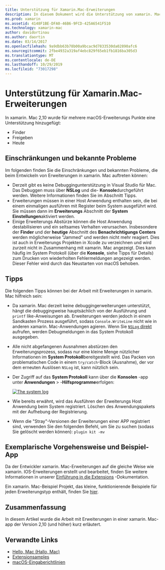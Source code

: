 ```yaml
---
title: Unterstützung für Xamarin.Mac-Erweiterungen
description: In diesem Dokument wird die Unterstützung von xamarin. Mac für Finder-, Freigabe-und heutige Erweiterungen beschrieben. Sie untersucht Einschränkungen und bekannte Probleme, Links zu einer exemplarischen Vorgehensweise und einer Beispiel-APP und bietet Tipps zum Arbeiten mit Erweiterungen.
ms.prod: xamarin
ms.assetid: 4148F1BE-DFA0-46B6-9FCD-425A6541F510
ms.technology: xamarin-mac
author: davidortinau
ms.author: daortin
ms.date: 03/14/2017
ms.openlocfilehash: 9a9dbb63b78b00a9bcac9d7833530da02890afc6
ms.sourcegitcommit: 2fbe4932a319af4ebc829f65eb1fb1816ba305d3
ms.translationtype: MT
ms.contentlocale: de-DE
ms.lasthandoff: 10/29/2019
ms.locfileid: "73017298"
---
```

# <a name="xamarinmac-extension-support"></a>Unterstützung für Xamarin.Mac-Erweiterungen

In xamarin. Mac 2,10 wurde für mehrere macOS-Erweiterungs Punkte eine Unterstützung hinzugefügt:

- Finder
- Freigeben
- Heute

<a name="Limitations-and-Known-Issues" />

## <a name="limitations-and-known-issues"></a>Einschränkungen und bekannte Probleme

Im folgenden finden Sie die Einschränkungen und bekannten Probleme, die beim Entwickeln von Erweiterungen in xamarin. Mac auftreten können:

- Derzeit gibt es keine Debuggingunterstützung in Visual Studio für Mac. Das Debuggen muss über **NSLog** und die- **Konsole**durchgeführt werden. Weitere Informationen finden Sie im Abschnitt Tipps.
- Erweiterungen müssen in einer Host Anwendung enthalten sein, die bei einem einmaligen ausführen mit Register beim System ausgeführt wird. Sie müssen dann im **Erweiterungs** Abschnitt der **System Einstellungen**aktiviert werden. 
- Einige Erweiterungs Abstürze können die Host Anwendung destabilisieren und ein seltsames Verhalten verursachen. Insbesondere der **Finder** und der **heutige** Abschnitt des **Benachrichtigungs Centers** werden möglicherweise "Jammed" und werden nicht mehr reagiert. Dies ist auch in Erweiterungs Projekten in Xcode zu verzeichnen und wird zurzeit nicht in Zusammenhang mit xamarin. Mac angezeigt. Dies kann häufig im System Protokoll (über die **Konsole**, siehe Tipps für Details) zum Drucken von wiederholten Fehlermeldungen angezeigt werden. Dieser Fehler wird durch das Neustarten von macOS behoben.

<a name="Tips" />

## <a name="tips"></a>Tipps

Die folgenden Tipps können bei der Arbeit mit Erweiterungen in xamarin. Mac hilfreich sein:

- Da xamarin. Mac derzeit keine debuggingerweiterungen unterstützt, hängt die debuggingweise hauptsächlich von der Ausführung und `printf` like-Anweisungen ab. Erweiterungen werden jedoch in einem Sandkasten Prozess ausgeführt, sodass `Console.WriteLine` nicht wie in anderen xamarin. Mac-Anwendungen agieren. Wenn Sie [`NSLog` direkt](https://gist.github.com/chamons/e2e409013a449cfbe1f2fbe5547f6554) aufrufen, werden Debugmeldungen in das System Protokoll ausgegeben.
- Alle nicht abgefangenen Ausnahmen abstürzen den Erweiterungsprozess, sodass nur eine kleine Menge nützlicher Informationen im **System Protokoll**bereitgestellt wird. Das Packen von problematischen Code in einem `try/catch`-Block (Ausnahme), der vor dem erneuten Auslösen `NSLog` ist, kann nützlich sein.
- Der Zugriff auf das **System Protokoll** kann über die **Konsolen** -app unter **Anwendungen**  > -**Hilfsprogramme**erfolgen:

    [![](extensions-images/extension02.png "The system log")](extensions-images/extension02.png#lightbox)
- Wie bereits erwähnt, wird das Ausführen der Erweiterungs Host Anwendung beim System registriert. Löschen des Anwendungspakets mit der Aufhebung der Registrierung. 
- Wenn die "Stray"-Versionen der Erweiterungen einer APP registriert sind, verwenden Sie den folgenden Befehl, um Sie zu suchen (sodass Sie gelöscht werden können): `plugin kit -mv`

<a name="Walkthrough-and-Sample-App" />

## <a name="walkthrough-and-sample-app"></a>Exemplarische Vorgehensweise und Beispiel-App

Da der Entwickler xamarin. Mac-Erweiterungen auf die gleiche Weise wie xamarin. IOS-Erweiterungen erstellt und bearbeitet, finden Sie weitere Informationen in unserer [Einführung in die Extensions](~/ios/platform/extensions.md) -Dokumentation.

Ein xamarin. Mac-Beispiel Projekt, das kleine, funktionierende Beispiele für jeden Erweiterungstyp enthält, finden Sie [hier](https://docs.microsoft.com/samples/xamarin/mac-samples/extensionsamples).

<a name="Summary" />

## <a name="summary"></a>Zusammenfassung

In diesem Artikel wurde die Arbeit mit Erweiterungen in einer xamarin. Mac-app der Version 2,10 (und höher) kurz erläutert.

## <a name="related-links"></a>Verwandte Links

- [Hello, Mac (Hallo, Mac)](~/mac/get-started/hello-mac.md)
- [Extensionsamples](https://docs.microsoft.com/samples/xamarin/mac-samples/extensionsamples)
- [macOS-Eingaberichtlinien](https://developer.apple.com/design/human-interface-guidelines/macos/overview/themes/)
